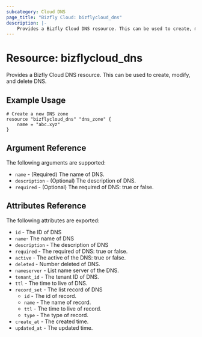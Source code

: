 ```yaml
---
subcategory: Cloud DNS
page_title: "Bizfly Cloud: bizflycloud_dns"
description: |-
    Provides a Bizfly Cloud DNS resource. This can be used to create, modify, and delete DNS.
---
```


# Resource: bizflycloud_dns

Provides a Bizfly Cloud DNS resource. This can be used to create,
modify, and delete DNS.

## Example Usage

```hcl
# Create a new DNS zone
resource "bizflycloud_dns" "dns_zone" {
    name = "abc.xyz"
}
```

## Argument Reference

The following arguments are supported:

-   `name` - (Required) The name of DNS.
-   `description` - (Optional) The description of DNS.
-   `required` - (Optional) The required of DNS: true or false.

## Attributes Reference

The following attributes are exported:

-   `id` - The ID of DNS
-   `name`- The name of DNS
-   `description` - The description of DNS
-   `required` - The required of DNS: true or false.
-   `active` - The active of the DNS: true or false.
-   `deleted` - Number deleted of DNS.
-   `nameserver` - List name server of the DNS.
-   `tenant_id` - The tenant ID of DNS.
-   `ttl` - The time to live of DNS.
-   `record_set` - The list record of DNS
    -   `id` - The id of record.
    -   `name` - The name of record.
    -   `ttl` - The time to live of record.
    -   `type` - The type of record.
-   `create_at` - The created time.
-   `updated_at` - The updated time.
